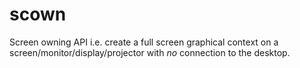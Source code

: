 # scown
Screen owning API i.e. create a full screen graphical context on a screen/monitor/display/projector with *no* connection to the desktop.
